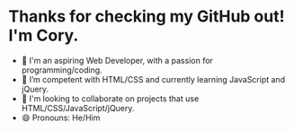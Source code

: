<h1>Thanks for checking my GitHub out! I'm Cory.</h1>



- 👋 I'm an aspiring Web Developer, with a passion for programming/coding.
- 🌱 I’m competent with HTML/CSS and currently learning JavaScript and jQuery.
- 🤝 I'm looking to collaborate on projects that use HTML/CSS/JavaScript/jQuery.
- 😄 Pronouns: He/Him
